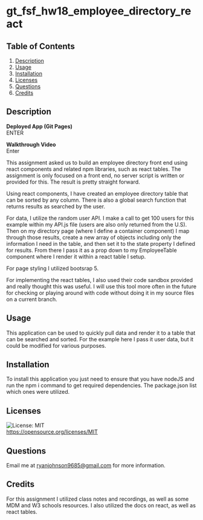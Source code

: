 # gt_fsf_hw18_employee_directory_react 

## Table of Contents
1. [Description](#Description)
3. [Usage](#Usage)
4. [Installation](#Installation)
5. [Licenses](#Licenses)
6. [Questions](#Questions)
7. [Credits](#Credits)

## Description
**Deployed App (Git Pages)**      
ENTER

**Walkthrough Video**       
Enter

This assignment asked us to build an employee directory front end using react components and related npm libraries, such as react tables. The assignment is only focused on a front end, no server script is written or provided for this. The result is pretty straight forward. 

Using react components, I have created an employee directory table that can be sorted by any column. There is also a global search function that returns results as searched by the user. 

For data, I utilize the random user API. I make a call to get 100 users for this example within my API.js file (users are also only returned from the U.S). Then on my directory page (where I define a container component) I map through those results, create a new array of objects including only the information I need in the table, and then set it to the state property I defined for results. From there I pass it as a prop down to my EmployeeTable component where I render it within a react table I setup. 

For page styling I utilized bootsrap 5.

For implementing the react tables, I also used their code sandbox provided and really thought this was useful. I will use this tool more often in the future for checking or playing around with code without doing it in my source files on a current branch. 

## Usage
This application can be used to quickly pull data and render it to a table that can be searched and sorted. For the example here I pass it user data, but it could be modified for various purposes. 

## Installation
To install this application you just need to ensure that you have nodeJS and run the npm i command to get required dependencies. The package.json list which ones were utilized.

## Licenses
![License: MIT](https://img.shields.io/badge/License-MIT-yellow.svg)  
https://opensource.org/licenses/MIT

## Questions
Email me at ryanjohnson9685@gmail.com for more information.

## Credits
For this assignment I utilized class notes and recordings, as well as some MDM and W3 schools resources. I also utilized the docs on react, as well as react tables. 